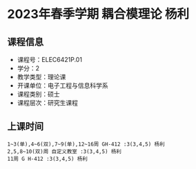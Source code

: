 # 2023年春季学期 耦合模理论 杨利






## 课程信息

- 课程号：ELEC6421P.01
- 学分：2
- 教学类型：理论课
- 开课单位：电子工程与信息科学系
- 课程类别：硕士
- 课程层次：研究生课程

## 上课时间

```
1~3(单),4~6(双),7~9(单),12~16周 GH-412 :3(3,4,5) 杨利
2,5,8~10(双)周 自定义教室 :3(3,4,5) 杨利
11周 G H-412 :3(3,4,5) 杨利
```

